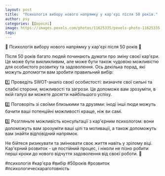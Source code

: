 ```yaml
---
layout: post
title:  "Психологія вибору нового напрямку у кар'єрі після 50 років."
author: psy
categories: [Дорослі]
image: https://images.pexels.com/photos/11625335/pexels-photo-11625335.jpeg?auto=compress&cs=tinysrgb&fit=crop&h=627&w=1200
tags: 
---
```


🧠 Психологія вибору нового напрямку у кар'єрі після 50 років 🌟

Після 50 років багато людей починають думати про зміну своєї кар'єри. Це може бути викликливим, але може бути також чудовою можливістю для особистого розвитку та задоволення. Ось декілька порад, які можуть допомогти вам зробити правильний вибір:

1️⃣ Проведіть SWOT-аналіз своєї особистості: визначте свої сильні та слабкі сторони, можливості та загрози. Це допоможе вам зрозуміти, в якій галузі ви можете досягти найбільшого успіху.

2️⃣ Поговоріть зі своїми близькими та друзями: іноді інші люди можуть бачити ваші потенційні можливості краще, ніж ви самі.

3️⃣ Розгляньте можливість консультації з кар'єрним психологом: вони допоможуть вам зрозуміти ваші цілі та мотивації, а також допоможуть вам знайти відповідний напрямок.

Не бійтеся ризикувати та змінювати своє життя навіть у зрілому віці. Кар'єрний розвиток - це постійний процес, і ніколи не пізно робити перші кроки до нового відчуття задоволення від своєї роботи. 🌈

#психологія #кар'єра #вибір #50років #розвиток #психологическараготовність


